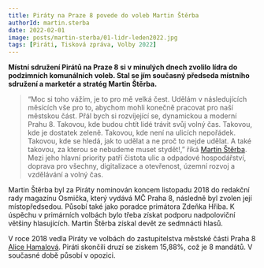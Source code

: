 ```yaml
---
title: Piráty na Praze 8 povede do voleb Martin Štěrba
authorId: martin.sterba
date: 2022-02-01
image: posts/martin-sterba/01-lidr-leden2022.jpg
tags: [Piráti, Tisková zpráva, Volby 2022]
---
```


**Místní sdružení Pirátů na Praze 8 si v minulých dnech zvolilo lídra do podzimních komunálních voleb. Stal se jím současný předseda místního sdružení a marketér a stratég Martin Štěrba.**

>“Moc si toho vážím, je to pro mě velká čest. Udělám v následujících měsících vše pro to, abychom mohli konečně pracovat pro naší městskou část. Přál bych si rozvíjející se, dynamickou a moderní Prahu 8. Takovou, kde budou chtít lidé trávit svůj volný čas. Takovou, kde je dostatek zeleně. Takovou, kde není na ulicích nepořádek. Takovou, kde se hledá, jak to udělat a ne proč to nejde udělat. A také takovou, za kterou se nebudeme muset stydět!,” říká [Martin Štěrba](https://praha8.pirati.cz/lide/martin-sterba.html). Mezi jeho hlavní priority patří čistota ulic a odpadové hospodářství, doprava pro všechny, digitalizace a otevřenost, územní rozvoj a vzdělávání a volný čas.

Martin Štěrba byl za  Piráty  nominován koncem listopadu 2018 do redakční rady magazínu Osmička, který vydává MČ Praha 8, následně byl zvolen její místopředsedou. Působí také jako poradce primátora Zdeňka Hřiba. K úspěchu v primárních volbách bylo třeba získat podporu nadpoloviční většiny hlasujících. Martin Štěrba získal devět ze sedmnácti hlasů. 

V roce 2018 vedla Piráty ve volbách do zastupitelstva městské části Praha 8 [Alice Hamalová](https://praha8.pirati.cz/lide/alice-hamalova.html). Piráti skončili druzí se ziskem 15,88%, což je 8 mandátů. V současné době působí v opozici. 
